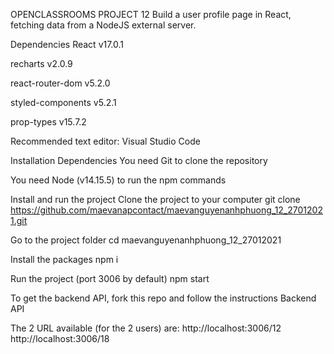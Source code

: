 OPENCLASSROOMS PROJECT 12
Build a user profile page in React, fetching data from a NodeJS external server.

Dependencies
React v17.0.1

recharts v2.0.9

react-router-dom v5.2.0

styled-components v5.2.1

prop-types v15.7.2

Recommended text editor: Visual Studio Code

Installation Dependencies
You need Git to clone the repository

You need Node (v14.15.5) to run the npm commands

Install and run the project
Clone the project to your computer
git clone https://github.com/maevanapcontact/maevanguyenanhphuong_12_27012021.git

Go to the project folder
cd maevanguyenanhphuong_12_27012021

Install the packages
npm i

Run the project (port 3006 by default)
npm start

To get the backend API, fork this repo and follow the instructions
Backend API

The 2 URL available (for the 2 users) are:
http://localhost:3006/12
http://localhost:3006/18